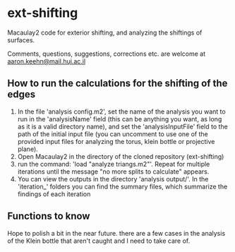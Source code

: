 # ext-shifting
Macaulay2 code for exterior shifting, and analyzing the shiftings of surfaces.

Comments, questions, suggestions, corrections etc. are welcome at aaron.keehn@mail.huj.ac.il

## How to run the calculations for the shifting of the edges
1. In the file 'analysis config.m2', set the name of the analysis you want to run in the 'analysisName' field (this can be anything you want, as long as it is a valid directory name), and set the 'analysisInputFile' field to the path of the initial input file (you can uncomment to use one of the provided input files for analyzing the torus, klein bottle or projective plane).
2. Open Macaulay2 in the directory of the cloned repository (ext-shifting)
3. run the command: 'load "analyze triangs.m2"'. Repeat for multiple iterations until the message "no more splits to calculate" appears.
4. You can view the outputs in the directory 'analysis output/<analysisName>'. In the 'iteration_<n>' folders you can find the summary files, which summarize the findings of each iteration

## Functions to know

Hope to polish a bit in the near future. there are a few cases in the analysis of the Klein bottle that aren't caught and I need to take care of.
